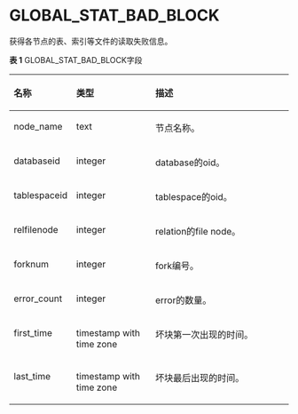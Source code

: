 # GLOBAL\_STAT\_BAD\_BLOCK<a name="ZH-CN_TOPIC_0245374718"></a>

获得各节点的表、索引等文件的读取失败信息。

**表 1**  GLOBAL\_STAT\_BAD\_BLOCK字段

<a name="zh-cn_topic_0237122614_table18298154691411"></a>
<table><thead align="left"><tr id="zh-cn_topic_0237122614_row123931646151415"><th class="cellrowborder" valign="top" width="18.61%" id="mcps1.2.4.1.1"><p id="zh-cn_topic_0237122614_p339344618143"><a name="zh-cn_topic_0237122614_p339344618143"></a><a name="zh-cn_topic_0237122614_p339344618143"></a><strong id="zh-cn_topic_0237122614_b139315469143"><a name="zh-cn_topic_0237122614_b139315469143"></a><a name="zh-cn_topic_0237122614_b139315469143"></a>名称</strong></p>
</th>
<th class="cellrowborder" valign="top" width="29.220000000000002%" id="mcps1.2.4.1.2"><p id="zh-cn_topic_0237122614_p9393446121418"><a name="zh-cn_topic_0237122614_p9393446121418"></a><a name="zh-cn_topic_0237122614_p9393446121418"></a><strong id="zh-cn_topic_0237122614_b11393346121419"><a name="zh-cn_topic_0237122614_b11393346121419"></a><a name="zh-cn_topic_0237122614_b11393346121419"></a>类型</strong></p>
</th>
<th class="cellrowborder" valign="top" width="52.17%" id="mcps1.2.4.1.3"><p id="zh-cn_topic_0237122614_p10394164619144"><a name="zh-cn_topic_0237122614_p10394164619144"></a><a name="zh-cn_topic_0237122614_p10394164619144"></a><strong id="zh-cn_topic_0237122614_b173941946151412"><a name="zh-cn_topic_0237122614_b173941946151412"></a><a name="zh-cn_topic_0237122614_b173941946151412"></a>描述</strong></p>
</th>
</tr>
</thead>
<tbody><tr id="zh-cn_topic_0237122614_row139424691413"><td class="cellrowborder" valign="top" width="18.61%" headers="mcps1.2.4.1.1 "><p id="zh-cn_topic_0237122614_p13949467149"><a name="zh-cn_topic_0237122614_p13949467149"></a><a name="zh-cn_topic_0237122614_p13949467149"></a>node_name</p>
</td>
<td class="cellrowborder" valign="top" width="29.220000000000002%" headers="mcps1.2.4.1.2 "><p id="zh-cn_topic_0237122614_p14394114681416"><a name="zh-cn_topic_0237122614_p14394114681416"></a><a name="zh-cn_topic_0237122614_p14394114681416"></a>text</p>
</td>
<td class="cellrowborder" valign="top" width="52.17%" headers="mcps1.2.4.1.3 "><p id="zh-cn_topic_0237122614_p1539434651417"><a name="zh-cn_topic_0237122614_p1539434651417"></a><a name="zh-cn_topic_0237122614_p1539434651417"></a>节点名称。</p>
</td>
</tr>
<tr id="zh-cn_topic_0237122614_row4394446181414"><td class="cellrowborder" valign="top" width="18.61%" headers="mcps1.2.4.1.1 "><p id="zh-cn_topic_0237122614_p5394646171414"><a name="zh-cn_topic_0237122614_p5394646171414"></a><a name="zh-cn_topic_0237122614_p5394646171414"></a>databaseid</p>
</td>
<td class="cellrowborder" valign="top" width="29.220000000000002%" headers="mcps1.2.4.1.2 "><p id="zh-cn_topic_0237122614_p15394114612146"><a name="zh-cn_topic_0237122614_p15394114612146"></a><a name="zh-cn_topic_0237122614_p15394114612146"></a>integer</p>
</td>
<td class="cellrowborder" valign="top" width="52.17%" headers="mcps1.2.4.1.3 "><p id="zh-cn_topic_0237122614_p03941546201417"><a name="zh-cn_topic_0237122614_p03941546201417"></a><a name="zh-cn_topic_0237122614_p03941546201417"></a>database的oid。</p>
</td>
</tr>
<tr id="zh-cn_topic_0237122614_row163942468146"><td class="cellrowborder" valign="top" width="18.61%" headers="mcps1.2.4.1.1 "><p id="zh-cn_topic_0237122614_p143956468143"><a name="zh-cn_topic_0237122614_p143956468143"></a><a name="zh-cn_topic_0237122614_p143956468143"></a>tablespaceid</p>
</td>
<td class="cellrowborder" valign="top" width="29.220000000000002%" headers="mcps1.2.4.1.2 "><p id="zh-cn_topic_0237122614_p153951046131419"><a name="zh-cn_topic_0237122614_p153951046131419"></a><a name="zh-cn_topic_0237122614_p153951046131419"></a>integer</p>
</td>
<td class="cellrowborder" valign="top" width="52.17%" headers="mcps1.2.4.1.3 "><p id="zh-cn_topic_0237122614_p20395446111415"><a name="zh-cn_topic_0237122614_p20395446111415"></a><a name="zh-cn_topic_0237122614_p20395446111415"></a>tablespace的oid。</p>
</td>
</tr>
<tr id="zh-cn_topic_0237122614_row173959468144"><td class="cellrowborder" valign="top" width="18.61%" headers="mcps1.2.4.1.1 "><p id="zh-cn_topic_0237122614_p63959465146"><a name="zh-cn_topic_0237122614_p63959465146"></a><a name="zh-cn_topic_0237122614_p63959465146"></a>relfilenode</p>
</td>
<td class="cellrowborder" valign="top" width="29.220000000000002%" headers="mcps1.2.4.1.2 "><p id="zh-cn_topic_0237122614_p539524641412"><a name="zh-cn_topic_0237122614_p539524641412"></a><a name="zh-cn_topic_0237122614_p539524641412"></a>integer</p>
</td>
<td class="cellrowborder" valign="top" width="52.17%" headers="mcps1.2.4.1.3 "><p id="zh-cn_topic_0237122614_p239534671415"><a name="zh-cn_topic_0237122614_p239534671415"></a><a name="zh-cn_topic_0237122614_p239534671415"></a>relation的file node。</p>
</td>
</tr>
<tr id="zh-cn_topic_0237122614_row103951846121417"><td class="cellrowborder" valign="top" width="18.61%" headers="mcps1.2.4.1.1 "><p id="zh-cn_topic_0237122614_p10395154617148"><a name="zh-cn_topic_0237122614_p10395154617148"></a><a name="zh-cn_topic_0237122614_p10395154617148"></a>forknum</p>
</td>
<td class="cellrowborder" valign="top" width="29.220000000000002%" headers="mcps1.2.4.1.2 "><p id="zh-cn_topic_0237122614_p1739524613149"><a name="zh-cn_topic_0237122614_p1739524613149"></a><a name="zh-cn_topic_0237122614_p1739524613149"></a>integer</p>
</td>
<td class="cellrowborder" valign="top" width="52.17%" headers="mcps1.2.4.1.3 "><p id="zh-cn_topic_0237122614_p9396174615146"><a name="zh-cn_topic_0237122614_p9396174615146"></a><a name="zh-cn_topic_0237122614_p9396174615146"></a>fork编号。</p>
</td>
</tr>
<tr id="zh-cn_topic_0237122614_row8396124616142"><td class="cellrowborder" valign="top" width="18.61%" headers="mcps1.2.4.1.1 "><p id="zh-cn_topic_0237122614_p939654611415"><a name="zh-cn_topic_0237122614_p939654611415"></a><a name="zh-cn_topic_0237122614_p939654611415"></a>error_count</p>
</td>
<td class="cellrowborder" valign="top" width="29.220000000000002%" headers="mcps1.2.4.1.2 "><p id="zh-cn_topic_0237122614_p03961046151413"><a name="zh-cn_topic_0237122614_p03961046151413"></a><a name="zh-cn_topic_0237122614_p03961046151413"></a>integer</p>
</td>
<td class="cellrowborder" valign="top" width="52.17%" headers="mcps1.2.4.1.3 "><p id="zh-cn_topic_0237122614_p10396646141411"><a name="zh-cn_topic_0237122614_p10396646141411"></a><a name="zh-cn_topic_0237122614_p10396646141411"></a>error的数量。</p>
</td>
</tr>
<tr id="zh-cn_topic_0237122614_row139614611415"><td class="cellrowborder" valign="top" width="18.61%" headers="mcps1.2.4.1.1 "><p id="zh-cn_topic_0237122614_p11396164661415"><a name="zh-cn_topic_0237122614_p11396164661415"></a><a name="zh-cn_topic_0237122614_p11396164661415"></a>first_time</p>
</td>
<td class="cellrowborder" valign="top" width="29.220000000000002%" headers="mcps1.2.4.1.2 "><p id="zh-cn_topic_0237122614_p1396204619142"><a name="zh-cn_topic_0237122614_p1396204619142"></a><a name="zh-cn_topic_0237122614_p1396204619142"></a>timestamp with time zone</p>
</td>
<td class="cellrowborder" valign="top" width="52.17%" headers="mcps1.2.4.1.3 "><p id="zh-cn_topic_0237122614_p13396164611140"><a name="zh-cn_topic_0237122614_p13396164611140"></a><a name="zh-cn_topic_0237122614_p13396164611140"></a>坏块第一次出现的时间。</p>
</td>
</tr>
<tr id="zh-cn_topic_0237122614_row16396174691416"><td class="cellrowborder" valign="top" width="18.61%" headers="mcps1.2.4.1.1 "><p id="zh-cn_topic_0237122614_p133968462148"><a name="zh-cn_topic_0237122614_p133968462148"></a><a name="zh-cn_topic_0237122614_p133968462148"></a>last_time</p>
</td>
<td class="cellrowborder" valign="top" width="29.220000000000002%" headers="mcps1.2.4.1.2 "><p id="zh-cn_topic_0237122614_p03973466147"><a name="zh-cn_topic_0237122614_p03973466147"></a><a name="zh-cn_topic_0237122614_p03973466147"></a>timestamp with time zone</p>
</td>
<td class="cellrowborder" valign="top" width="52.17%" headers="mcps1.2.4.1.3 "><p id="zh-cn_topic_0237122614_p13971846141417"><a name="zh-cn_topic_0237122614_p13971846141417"></a><a name="zh-cn_topic_0237122614_p13971846141417"></a>坏块最后出现的时间。</p>
</td>
</tr>
</tbody>
</table>

